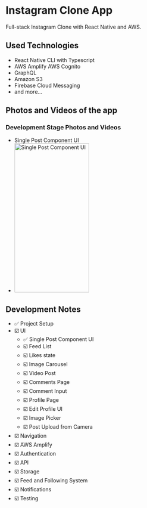 # Instagram Clone App

Full-stack Instagram Clone with React Native and AWS.

## Used Technologies

- React Native CLI with Typescript
- AWS Amplify AWS Cognito
- GraphQL
- Amazon S3
- Firebase Cloud Messaging
- and more...

## Photos and Videos of the app

### Development Stage Photos and Videos

- Single Post Component UI
- <img src="https://github.com/user-attachments/assets/89400709-8908-4895-8922-436df599ec95" alt="Single Post Component UI" width="200px" height="400px" />


## Development Notes

- ✅ Project Setup
- ☑️ UI
  - ✅ Single Post Component UI
  - ☑️ Feed List
  - ☑️ Likes state
  - ☑️ Image Carousel
  - ☑️ Video Post
  - ☑️ Comments Page
  - ☑️ Comment Input
  - ☑️ Profile Page
  - ☑️ Edit Profile UI
  - ☑️ Image Picker
  - ☑️ Post Upload from Camera
- ☑️ Navigation
- ☑️ AWS Amplify
- ☑️ Authentication
- ☑️ API
- ☑️ Storage
- ☑️ Feed and Following System
- ☑️ Notifications
- ☑️ Testing

